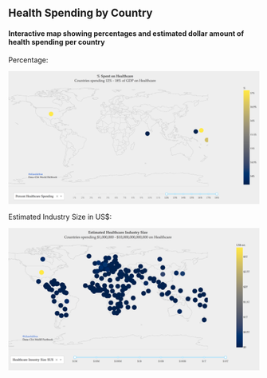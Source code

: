 ## Health Spending by Country
#### Interactive map showing percentages and estimated dollar amount of health spending per country

Percentage:  

![](percentage.png)

Estimated Industry Size in US$:  

![](industry_size.png)
